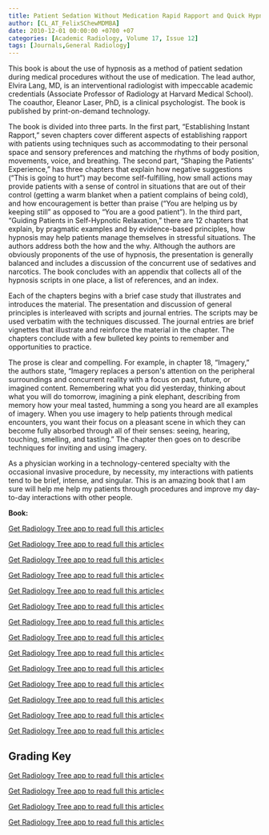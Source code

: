 ```yaml
---
title: Patient Sedation Without Medication Rapid Rapport and Quick Hypnotic Techniques A Resource Guide for Doctors, Nurses, and Technologists
author: [CL_AT_FelixSChewMDMBA]
date: 2010-12-01 00:00:00 +0700 +07
categories: [Academic Radiology, Volume 17, Issue 12]
tags: [Journals,General Radiology]
---
```

This book is about the use of hypnosis as a method of patient sedation during medical procedures without the use of medication. The lead author, Elvira Lang, MD, is an interventional radiologist with impeccable academic credentials (Associate Professor of Radiology at Harvard Medical School). The coauthor, Eleanor Laser, PhD, is a clinical psychologist. The book is published by print-on-demand technology.

The book is divided into three parts. In the first part, “Establishing Instant Rapport,” seven chapters cover different aspects of establishing rapport with patients using techniques such as accommodating to their personal space and sensory preferences and matching the rhythms of body position, movements, voice, and breathing. The second part, “Shaping the Patients' Experience,” has three chapters that explain how negative suggestions (“This is going to hurt”) may become self-fulfilling, how small actions may provide patients with a sense of control in situations that are out of their control (getting a warm blanket when a patient complains of being cold), and how encouragement is better than praise (“You are helping us by keeping still” as opposed to “You are a good patient”). In the third part, “Guiding Patients in Self-Hypnotic Relaxation,” there are 12 chapters that explain, by pragmatic examples and by evidence-based principles, how hypnosis may help patients manage themselves in stressful situations. The authors address both the how and the why. Although the authors are obviously proponents of the use of hypnosis, the presentation is generally balanced and includes a discussion of the concurrent use of sedatives and narcotics. The book concludes with an appendix that collects all of the hypnosis scripts in one place, a list of references, and an index.

Each of the chapters begins with a brief case study that illustrates and introduces the material. The presentation and discussion of general principles is interleaved with scripts and journal entries. The scripts may be used verbatim with the techniques discussed. The journal entries are brief vignettes that illustrate and reinforce the material in the chapter. The chapters conclude with a few bulleted key points to remember and opportunities to practice.

The prose is clear and compelling. For example, in chapter 18, “Imagery,” the authors state, “Imagery replaces a person's attention on the peripheral surroundings and concurrent reality with a focus on past, future, or imagined content. Remembering what you did yesterday, thinking about what you will do tomorrow, imagining a pink elephant, describing from memory how your meal tasted, humming a song you heard are all examples of imagery. When you use imagery to help patients through medical encounters, you want their focus on a pleasant scene in which they can become fully absorbed through all of their senses: seeing, hearing, touching, smelling, and tasting.” The chapter then goes on to describe techniques for inviting and using imagery.

As a physician working in a technology-centered specialty with the occasional invasive procedure, by necessity, my interactions with patients tend to be brief, intense, and singular. This is an amazing book that I am sure will help me help my patients through procedures and improve my day-to-day interactions with other people.

**Book:**

[Get Radiology Tree app to read full this article<](https://clinicalpub.com/app)

[Get Radiology Tree app to read full this article<](https://clinicalpub.com/app)

[Get Radiology Tree app to read full this article<](https://clinicalpub.com/app)

[Get Radiology Tree app to read full this article<](https://clinicalpub.com/app)

[Get Radiology Tree app to read full this article<](https://clinicalpub.com/app)

[Get Radiology Tree app to read full this article<](https://clinicalpub.com/app)

[Get Radiology Tree app to read full this article<](https://clinicalpub.com/app)

[Get Radiology Tree app to read full this article<](https://clinicalpub.com/app)

[Get Radiology Tree app to read full this article<](https://clinicalpub.com/app)

[Get Radiology Tree app to read full this article<](https://clinicalpub.com/app)

[Get Radiology Tree app to read full this article<](https://clinicalpub.com/app)

[Get Radiology Tree app to read full this article<](https://clinicalpub.com/app)

[Get Radiology Tree app to read full this article<](https://clinicalpub.com/app)

[Get Radiology Tree app to read full this article<](https://clinicalpub.com/app)

## Grading Key

[Get Radiology Tree app to read full this article<](https://clinicalpub.com/app)

[Get Radiology Tree app to read full this article<](https://clinicalpub.com/app)

[Get Radiology Tree app to read full this article<](https://clinicalpub.com/app)

[Get Radiology Tree app to read full this article<](https://clinicalpub.com/app)